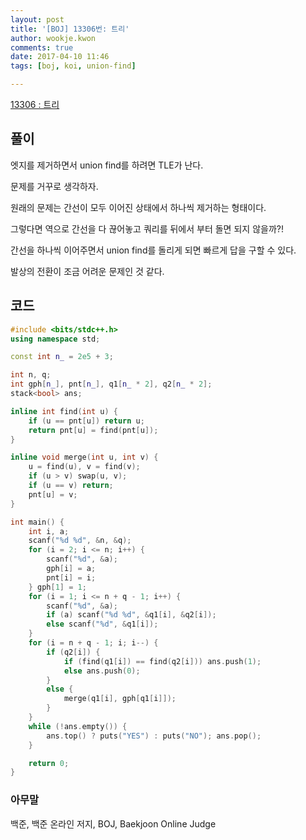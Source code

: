 ```yaml
---
layout: post
title: '[BOJ] 13306번: 트리'
author: wookje.kwon
comments: true
date: 2017-04-10 11:46
tags: [boj, koi, union-find]

---
```


[13306 : 트리](https://www.acmicpc.net/problem/13306)

## 풀이

엣지를 제거하면서 union find를 하려면 TLE가 난다.

문제를 거꾸로 생각하자.

원래의 문제는 간선이 모두 이어진 상태에서 하나씩 제거하는 형태이다.

그렇다면 역으로 간선을 다 끊어놓고 쿼리를 뒤에서 부터 돌면 되지 않을까?!

간선을 하나씩 이어주면서 union find를 돌리게 되면 빠르게 답을 구할 수 있다.

발상의 전환이 조금 어려운 문제인 것 같다.

## 코드

```cpp
#include <bits/stdc++.h>
using namespace std;

const int n_ = 2e5 + 3;

int n, q;
int gph[n_], pnt[n_], q1[n_ * 2], q2[n_ * 2];
stack<bool> ans;

inline int find(int u) {
	if (u == pnt[u]) return u;
	return pnt[u] = find(pnt[u]);
}

inline void merge(int u, int v) {
	u = find(u), v = find(v);
	if (u > v) swap(u, v);
	if (u == v) return;
	pnt[u] = v;
}

int main() {
	int i, a;
	scanf("%d %d", &n, &q);
	for (i = 2; i <= n; i++) {
		scanf("%d", &a);
		gph[i] = a;
		pnt[i] = i;
	} gph[1] = 1;
	for (i = 1; i <= n + q - 1; i++) {
		scanf("%d", &a);
		if (a) scanf("%d %d", &q1[i], &q2[i]);
		else scanf("%d", &q1[i]);
	}
	for (i = n + q - 1; i; i--) {
		if (q2[i]) {
			if (find(q1[i]) == find(q2[i])) ans.push(1);
			else ans.push(0);
		}
		else {
			merge(q1[i], gph[q1[i]]);
		}
	}
	while (!ans.empty()) {
		ans.top() ? puts("YES") : puts("NO"); ans.pop();
	}

	return 0;
}
```

### 아무말  
백준, 백준 온라인 저지, BOJ, Baekjoon Online Judge
